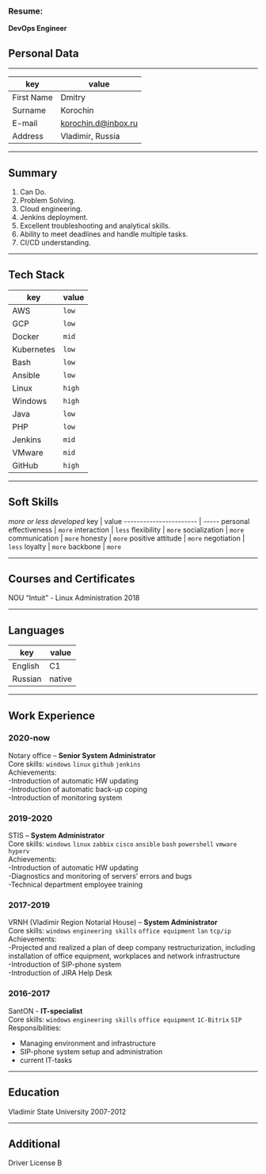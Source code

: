 ### Resume: <br />
**DevOps Engineer** <br />
## Personal Data

------

key        | value
-----------|------
First Name | Dmitry
Surname    | Korochin
E-mail     | korochin.d@inbox.ru
Address    | Vladimir, Russia

------

## Summary 
1. Can Do. <br />
1. Problem Solving. <br />
1. Cloud engineering. <br />
1. Jenkins deployment. <br />
1. Excellent troubleshooting and analytical skills. <br />
1. Ability to meet deadlines and handle multiple tasks. <br />
1. CI/CD understanding. <br />

------

## Tech Stack
key             | value
--------------- | -----
AWS             | `low`
GCP             | `low`
Docker          | `mid`
Kubernetes      | `low`
Bash            | `low`
Ansible         | `low`
Linux           | `high`
Windows         | `high`
Java            | `low`
PHP             | `low`
Jenkins         | `mid`
VMware          | `mid`
GitHub          | `high`

------

## Soft Skills
*more or less developed*
key                     | value
----------------------- | -----
personal effectiveness  | `more`
interaction             | `less`
flexibility             | `more`
socialization           | `more`
communication           | `more`
honesty                 | `more`
positive attitude       | `more`
negotiation             | `less`
loyalty                 | `more`
backbone                | `more`

------

## Courses and Certificates
NOU “Intuit” - Linux Administration 2018

------

## Languages
key                     | value
----------------------- | -----
English                 | C1
Russian                 | native

------

## Work Experience

### 2020-now
Notary office – **Senior System Administrator** <br />
Core skills: `windows` `linux` `github` `jenkins` <br />
Achievements: <br />
-Introduction of automatic HW updating <br /> 
-Introduction of automatic back-up coping <br />
-Introduction of monitoring system <br />

### 2019-2020 <br />
STIS – **System Administrator** <br />
Core skills: `windows` `linux` `zabbix` `cisco` `ansible` `bash` `powershell` `vmware` `hyperv` <br />
Achievements: <br />
-Introduction of automatic HW updating <br /> 
-Diagnostics and monitoring of servers’ errors and bugs <br />
-Technical department employee training <br />

### 2017-2019 <br />
VRNH (Vladimir Region Notarial House) –  **System Administrator** <br />
Core skills: `windows` `engineering skills` `office equipment` `lan` `tcp/ip` <br />
Achievements: <br />
-Projected and realized a plan of deep company restructurization, including installation of office equipment, workplaces and network infrastructure <br />
-Introduction of SIP-phone system <br />
-Introduction of JIRA Help Desk <br />

### 2016-2017 <br />
SantON -  **IT-specialist** <br />
Core skills: `windows` `engineering skills` `office equipment` `1C-Bitrix` `SIP` <br />
Responsibilities: <br />
- Managing environment and infrastructure <br />
- SIP-phone system setup and administration <br />
- current IT-tasks <br /> 

------

## Education
Vladimir State University 2007-2012

------

## Additional
Driver License B
